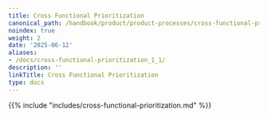 ```yaml
---
title: Cross Functional Prioritization
canonical_path: /handbook/product/product-processes/cross-functional-prioritization/
noindex: true
weight: 2
date: '2025-06-12'
aliases:
- /docs/cross-functional-prioritization_1_1/
description: ''
linkTitle: Cross Functional Prioritization
type: docs
---
```


{{% include "includes/cross-functional-prioritization.md" %}}
